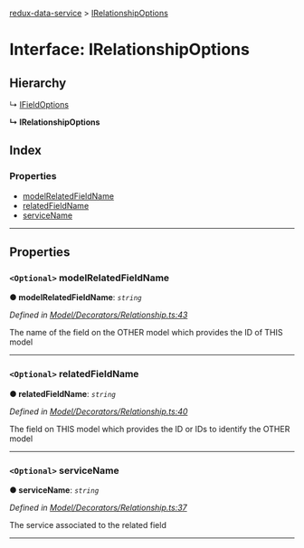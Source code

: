 [redux-data-service](../README.md) > [IRelationshipOptions](../interfaces/irelationshipoptions.md)

# Interface: IRelationshipOptions

## Hierarchy

↳  [IFieldOptions](ifieldoptions.md)

**↳ IRelationshipOptions**

## Index

### Properties

* [modelRelatedFieldName](irelationshipoptions.md#modelrelatedfieldname)
* [relatedFieldName](irelationshipoptions.md#relatedfieldname)
* [serviceName](irelationshipoptions.md#servicename)

---

## Properties

<a id="modelrelatedfieldname"></a>

### `<Optional>` modelRelatedFieldName

**● modelRelatedFieldName**: *`string`*

*Defined in [Model/Decorators/Relationship.ts:43](https://github.com/Rediker-Software/redux-data-service/blob/9bffbe1/src/Model/Decorators/Relationship.ts#L43)*

The name of the field on the OTHER model which provides the ID of THIS model

___
<a id="relatedfieldname"></a>

### `<Optional>` relatedFieldName

**● relatedFieldName**: *`string`*

*Defined in [Model/Decorators/Relationship.ts:40](https://github.com/Rediker-Software/redux-data-service/blob/9bffbe1/src/Model/Decorators/Relationship.ts#L40)*

The field on THIS model which provides the ID or IDs to identify the OTHER model

___
<a id="servicename"></a>

### `<Optional>` serviceName

**● serviceName**: *`string`*

*Defined in [Model/Decorators/Relationship.ts:37](https://github.com/Rediker-Software/redux-data-service/blob/9bffbe1/src/Model/Decorators/Relationship.ts#L37)*

The service associated to the related field

___

